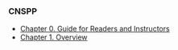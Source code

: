 ### **CNSPP**

* [Chapter 0. Guide for Readers and Instructors](ch0.md)
* [Chapter 1. Overview](ch1.md)